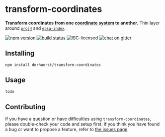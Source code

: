 # transform-coordinates

**Transform coordinates from one [coordinate system](https://en.wikipedia.org/wiki/Geographic_coordinate_system) to another.** Thin layer around [`proj4`](https://github.com/proj4js/proj4js) and [`epsg-index`](https://github.com/derhuerst/epsg-index).

[![npm version](https://img.shields.io/npm/v/transform-coordinates.svg)](https://www.npmjs.com/package/transform-coordinates)
[![build status](https://img.shields.io/travis/derhuerst/transform-coordinates.svg)](https://travis-ci.org/derhuerst/transform-coordinates)
![ISC-licensed](https://img.shields.io/github/license/derhuerst/transform-coordinates.svg)
[![chat on gitter](https://badges.gitter.im/derhuerst.svg)](https://gitter.im/derhuerst)


## Installing

```shell
npm install derhuerst/transform-coordinates
```


## Usage

```js
todo
```


## Contributing

If you have a question or have difficulties using `transform-coordinates`, please double-check your code and setup first. If you think you have found a bug or want to propose a feature, refer to [the issues page](https://github.com/derhuerst/transform-coordinates/issues).
